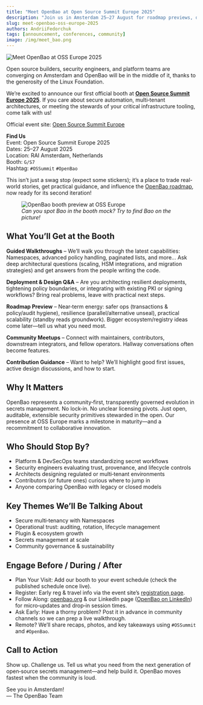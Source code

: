 ```yaml
---
title: "Meet OpenBao at Open Source Summit Europe 2025"
description: "Join us in Amsterdam 25–27 August for roadmap previews, deep-dive Q&A, and hands-on conversations about open-source secrets management."
slug: meet-openbao-oss-europe-2025
authors: AndriiFedorchuk
tags: [announcement, conferences, community]
image: /img/meet_bao.png
---
```


![Meet OpenBao at OSS Europe 2025](/img/ossummit_meet_bao.png)

Open source builders, security engineers, and platform teams are converging on Amsterdam and OpenBao will be in the middle of it, thanks to the generosity of the Linux Foundation.

We’re excited to announce our first official booth at **[Open Source Summit Europe 2025](https://events.linuxfoundation.org/open-source-summit-europe/)**. If you care about secure automation, multi‑tenant architectures, or meeting the stewards of your critical infrastructure tooling, come talk with us!

Official event site: [Open Source Summit Europe](https://events.linuxfoundation.org/open-source-summit-europe/)

**Find Us**  
Event: Open Source Summit Europe 2025  
Dates: 25–27 August 2025  
Location: RAI Amsterdam, Netherlands  
Booth: `G/S7`  
Hashtag: `#OSSummit` `#OpenBao`  

This isn’t just a swag stop (expect some stickers); it’s a place to trade real-world stories, get practical guidance, and influence the [OpenBao roadmap](https://github.com/openbao/openbao/issues/569), now ready for its second iteration!

<!-- truncate -->

<figure>
	<img src="/img/ossummit_bao_booth.png" alt="OpenBao booth preview at OSS Europe" />
	<figcaption><em>Can you spot Bao in the booth mock? Try to find Bao on the picture!</em></figcaption>
</figure>

## What You’ll Get at the Booth

**Guided Walkthroughs** – We’ll walk you through the latest capabilities: Namespaces, advanced policy handling, paginated lists, and more... Ask deep architectural questions (scaling, HSM integrations, and migration strategies) and get answers from the people writing the code.

**Deployment & Design Q&A** – Are you architecting resilient deployments, tightening policy boundaries, or integrating with existing PKI or signing workflows? Bring real problems, leave with practical next steps.

**Roadmap Preview** – Near‑term energy: safer ops (transactions & policy/audit hygiene), resilience (parallel/alternative unseal), practical scalability (standby reads groundwork). Bigger ecosystem/registry ideas come later—tell us what you need most.

**Community Meetups** – Connect with maintainers, contributors, downstream integrators, and fellow operators. Hallway conversations often become features.

**Contribution Guidance** – Want to help? We’ll highlight good first issues, active design discussions, and how to start.

## Why It Matters

OpenBao represents a community‑first, transparently governed evolution in secrets management. No lock‑in. No unclear licensing pivots. Just open, auditable, extensible security primitives stewarded in the open. Our presence at OSS Europe marks a milestone in maturity—and a recommitment to collaborative innovation.

## Who Should Stop By?

- Platform & DevSecOps teams standardizing secret workflows
- Security engineers evaluating trust, provenance, and lifecycle controls
- Architects designing regulated or multi‑tenant environments
- Contributors (or future ones) curious where to jump in
- Anyone comparing OpenBao with legacy or closed models

## Key Themes We’ll Be Talking About

- Secure multi‑tenancy with Namespaces
- Operational trust: auditing, rotation, lifecycle management
- Plugin & ecosystem growth
- Secrets management at scale
- Community governance & sustainability

## Engage Before / During / After

- Plan Your Visit: Add our booth to your event schedule (check the published schedule once live).
- Register: Early reg & travel info via the event site’s [registration page](https://events.linuxfoundation.org/open-source-summit-europe/register/).
- Follow Along: [openbao.org](https://openbao.org) & our LinkedIn page ([OpenBao on LinkedIn](https://www.linkedin.com/company/openbao)) for micro‑updates and drop‑in session times.
- Ask Early: Have a thorny problem? Post it in advance in community channels so we can prep a live walkthrough.
- Remote? We’ll share recaps, photos, and key takeaways using `#OSSummit` and `#OpenBao`.

## Call to Action

Show up. Challenge us. Tell us what you need from the next generation of open‑source secrets management—and help build it. OpenBao moves fastest when the community is loud.

See you in Amsterdam!  
— The OpenBao Team